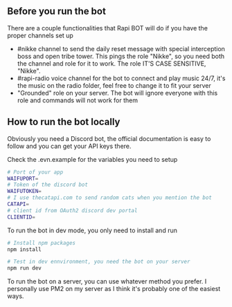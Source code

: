 ## Before you run the bot

There are a couple functionalities that Rapi BOT will do if you have the proper channels set up

- #nikke channel to send the daily reset message with special interception boss and open tribe tower. This pings the role "Nikke", so you need both the channel and role for it to work. The role IT'S CASE SENSITIVE, "Nikke".
- #rapi-radio voice channel for the bot to connect and play music 24/7, it's the music on the radio folder, feel free to change it to fit your server
- "Grounded" role on your server. The bot will ignore everyone with this role and commands will not work for them

## How to run the bot locally

Obviously you need a Discord bot, the official documentation is easy to follow and you can get your API keys there.

Check the .evn.example for the variables you need to setup

```bash
# Port of your app
WAIFUPORT=
# Token of the discord bot
WAIFUTOKEN=
# I use thecatapi.com to send random cats when you mention the bot
CATAPI=
# client id from OAuth2 discord dev portal
CLIENTID=
```

To run the bot in dev mode, you only need to install and run

```bash
# Install npm packages
npm install

# Test in dev ennvironment, you need the bot on your server
npm run dev
```

To run the bot on a server, you can use whatever method you prefer. I personally use PM2 on my server as I think it's probably one of the easiest ways.